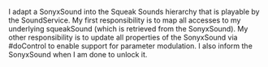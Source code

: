 I adapt a SonyxSound into the Squeak Sounds hierarchy that is playable by the SoundService. My first responsibility is to map all accesses to my underlying squeakSound (which is retrieved from the SonyxSound). My other responsibility is to update all properties of the SonyxSound via #doControl to enable support for parameter modulation. I also inform the SonyxSound when I am done to unlock it.